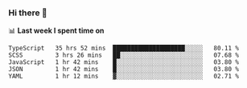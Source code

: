 ### Hi there 👋

<!--
**DBvc/DBvc** is a ✨ _special_ ✨ repository because its `README.md` (this file) appears on your GitHub profile.

Here are some ideas to get you started:

- 🔭 I’m currently working on ...
- 🌱 I’m currently learning ...
- 👯 I’m looking to collaborate on ...
- 🤔 I’m looking for help with ...
- 💬 Ask me about ...
- 📫 How to reach me: ...
- 😄 Pronouns: ...
- ⚡ Fun fact: ...
-->

📊 **Last week I spent time on**
<!--START_SECTION:waka-->
```text
TypeScript   35 hrs 52 mins  ████████████████████░░░░░   80.11 % 
SCSS         3 hrs 26 mins   ██░░░░░░░░░░░░░░░░░░░░░░░   07.68 % 
JavaScript   1 hr 42 mins    █░░░░░░░░░░░░░░░░░░░░░░░░   03.80 % 
JSON         1 hr 42 mins    █░░░░░░░░░░░░░░░░░░░░░░░░   03.80 % 
YAML         1 hr 12 mins    ▓░░░░░░░░░░░░░░░░░░░░░░░░   02.71 % 
```
<!--END_SECTION:waka-->
